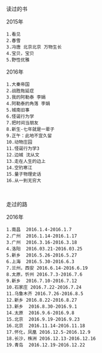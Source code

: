 

读过的书

2015年
 
    1.看见
    2.春雪
    3.冯唐 北京北京 万物生长
    4.宝贝，宝贝
    5.野性优雅
    
2016年

    1.大秦帝国
    2.战胜拖延症
    3.我的阿勒泰 李娟
    4.阿勒泰的角落 李娟
    5.城南旧事
    6.怪诞行为学
    7.把时间当朋友  
    8.新生-七年就是一辈子
    9.正午：此地不宜久留
    10.动物庄园
    11.怪诞行为学3
    12.边城 沈从文
    13.走在人生的边上
    14.空钓寒江
    15.量子物理史话
    16.从一到无穷大
    
    
走过的路


2016年

    1.南昌  2016.1.4-2016.1.7
    2.广州  2016.1.14-2016.1.17
    3.广州  2016.3.16-2016.3.18
    4.洛阳  2016.03.21-2016.03.25
    5.新乡  2016.5.26-2016.5.27
    6.上海  2016.5.30-2016.6.3
    7.兰州，西安 2016.6.14-2016.6.19
    8.太原，忻州 2016.7.3-2016.7.6
    9.新乡  2016.7.10-2016.7.12
    10.石家庄 2016.7.22-2016.7.24
    11.乌鲁木齐 2016.7.26-2016.8.5
    12.新乡 2016.8.22-2016.8.27
    13.新乡  2016.8.30-2016.9.1
    14.太原  2016.9.6-2016.9.8
    15.北京  2016.9.19-2016.9.23
    16.北京  2016.11.14-2016.11.18
    17.怀化，凤凰 2016.12.5-2016.12.9
    18.长沙，株洲 2016.12.13-2016.12.16
    19.青岛  2016.12.19-2016.12.22
    
